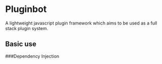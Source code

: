 # Pluginbot 
A lightweight javascript plugin framework which aims to be used as a full stack plugin system.
 

## Basic use


###Dependency Injection


###
